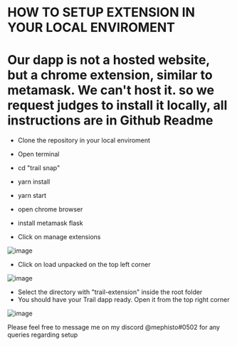 # HOW TO SETUP EXTENSION IN YOUR LOCAL ENVIROMENT

# Our dapp is not a hosted website, but a chrome extension, similar to metamask. We can't host it. so we request judges to install it locally, all instructions are in Github Readme

- Clone the repository in your local enviroment
- Open terminal
- cd "trail snap"
- yarn install
- yarn start

- open chrome browser
- install metamask flask
- Click on manage extensions
  
![image](https://github.com/raehat/trail-snaps/assets/77321971/b962bb49-b00c-47bb-b612-94d767d7d31b)

- Click on load unpacked on the top left corner
  
![image](https://github.com/raehat/trail-snaps/assets/77321971/f7295157-6dd2-4cfa-93bf-bbf0f5475002)

- Select the directory with "trail-extension" inside the root folder
- You should have your Trail dapp ready. Open it from the top right corner
  
![image](https://github.com/raehat/trail-snaps/assets/77321971/cf6b8771-65d7-4de3-bd40-02223fbefb89)


Please feel free to message me on my discord @mephisto#0502 for any queries regarding setup


